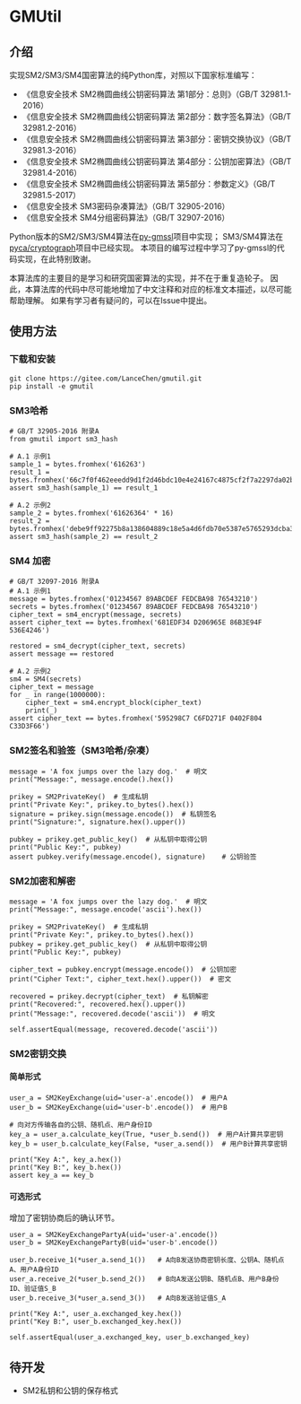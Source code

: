 # GMUtil

## 介绍

实现SM2/SM3/SM4国密算法的纯Python库，对照以下国家标准编写：

- 《信息安全技术 SM2椭圆曲线公钥密码算法 第1部分：总则》（GB/T 32981.1-2016）
- 《信息安全技术 SM2椭圆曲线公钥密码算法 第2部分：数字签名算法》（GB/T 32981.2-2016）
- 《信息安全技术 SM2椭圆曲线公钥密码算法 第3部分：密钥交换协议》（GB/T 32981.3-2016）
- 《信息安全技术 SM2椭圆曲线公钥密码算法 第4部分：公钥加密算法》（GB/T 32981.4-2016）
- 《信息安全技术 SM2椭圆曲线公钥密码算法 第5部分：参数定义》（GB/T 32981.5-2017）
- 《信息安全技术 SM3密码杂凑算法》（GB/T 32905-2016）
- 《信息安全技术 SM4分组密码算法》（GB/T 32907-2016）

Python版本的SM2/SM3/SM4算法在<a href = "https://github.com/py-gmssl/py-gmssl">py-gmssl</a>项目中实现；
SM3/SM4算法在<a href = "https://github.com/pyca/cryptography">pyca/cryptograph</a>项目中已经实现。
本项目的编写过程中学习了py-gmssl的代码实现，在此特别致谢。

本算法库的主要目的是学习和研究国密算法的实现，并不在于重复造轮子。
因此，本算法库的代码中尽可能地增加了中文注释和对应的标准文本描述，以尽可能帮助理解。
如果有学习者有疑问的，可以在Issue中提出。

## 使用方法

### 下载和安装

```
git clone https://gitee.com/LanceChen/gmutil.git
pip install -e gmutil
```

### SM3哈希

```
# GB/T 32905-2016 附录A
from gmutil import sm3_hash

# A.1 示例1
sample_1 = bytes.fromhex('616263')
result_1 = bytes.fromhex('66c7f0f462eeedd9d1f2d46bdc10e4e24167c4875cf2f7a2297da02b8f4ba8e0')
assert sm3_hash(sample_1) == result_1

# A.2 示例2
sample_2 = bytes.fromhex('61626364' * 16)
result_2 = bytes.fromhex('debe9ff92275b8a138604889c18e5a4d6fdb70e5387e5765293dcba39c0c5732')
assert sm3_hash(sample_2) == result_2
```

### SM4 加密

```
# GB/T 32097-2016 附录A
# A.1 示例1
message = bytes.fromhex('01234567 89ABCDEF FEDCBA98 76543210')
secrets = bytes.fromhex('01234567 89ABCDEF FEDCBA98 76543210')
cipher_text = sm4_encrypt(message, secrets)
assert cipher_text == bytes.fromhex('681EDF34 D206965E 86B3E94F 536E4246')

restored = sm4_decrypt(cipher_text, secrets)
assert message == restored

# A.2 示例2
sm4 = SM4(secrets)
cipher_text = message
for _ in range(1000000):
    cipher_text = sm4.encrypt_block(cipher_text)
    print(_)
assert cipher_text == bytes.fromhex('595298C7 C6FD271F 0402F804 C33D3F66')
```

### SM2签名和验签（SM3哈希/杂凑）

```
message = 'A fox jumps over the lazy dog.'  # 明文
print("Message:", message.encode().hex())

prikey = SM2PrivateKey()  # 生成私钥
print("Private Key:", prikey.to_bytes().hex())
signature = prikey.sign(message.encode())  # 私钥签名
print("Signature:", signature.hex().upper())

pubkey = prikey.get_public_key()  # 从私钥中取得公钥
print("Public Key:", pubkey)
assert pubkey.verify(message.encode(), signature)    # 公钥验签
```

### SM2加密和解密

```
message = 'A fox jumps over the lazy dog.'  # 明文
print("Message:", message.encode('ascii').hex())

prikey = SM2PrivateKey()  # 生成私钥
print("Private Key:", prikey.to_bytes().hex())
pubkey = prikey.get_public_key()  # 从私钥中取得公钥
print("Public Key:", pubkey)

cipher_text = pubkey.encrypt(message.encode())  # 公钥加密
print("Cipher Text:", cipher_text.hex().upper())  # 密文

recovered = prikey.decrypt(cipher_text)  # 私钥解密
print("Recovered:", recovered.hex().upper())
print("Message:", recovered.decode('ascii'))  # 明文

self.assertEqual(message, recovered.decode('ascii'))
```

### SM2密钥交换

#### 简单形式
```
user_a = SM2KeyExchange(uid='user-a'.encode())  # 用户A
user_b = SM2KeyExchange(uid='user-b'.encode())  # 用户B

# 向对方传输各自的公钥、随机点、用户身份ID
key_a = user_a.calculate_key(True, *user_b.send())  # 用户A计算共享密钥
key_b = user_b.calculate_key(False, *user_a.send())  # 用户B计算共享密钥

print("Key A:", key_a.hex())
print("Key B:", key_b.hex())
assert key_a == key_b
```

#### 可选形式

增加了密钥协商后的确认环节。

```
user_a = SM2KeyExchangePartyA(uid='user-a'.encode())
user_b = SM2KeyExchangePartyB(uid='user-b'.encode())

user_b.receive_1(*user_a.send_1())   # A向B发送协商密钥长度、公钥A、随机点A、用户A身份ID
user_a.receive_2(*user_b.send_2())   # B向A发送公钥B、随机点B、用户B身份ID、验证值S_B
user_b.receive_3(*user_a.send_3())   # A向B发送验证值S_A

print("Key A:", user_a.exchanged_key.hex())
print("Key B:", user_b.exchanged_key.hex())

self.assertEqual(user_a.exchanged_key, user_b.exchanged_key)
```

## 待开发

- SM2私钥和公钥的保存格式
